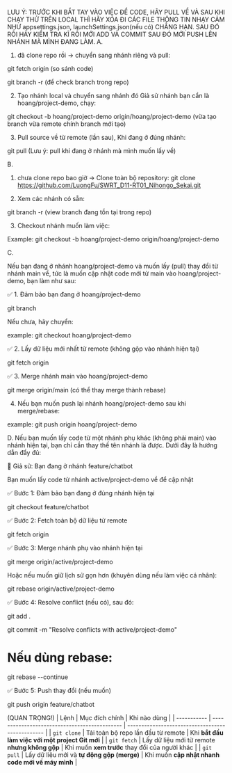 LƯU Ý: TRƯỚC KHI BẮT TAY VÀO VIỆC ĐỂ CODE, HÃY PULL VỀ VÀ SAU KHI CHẠY THỬ TRÊN LOCAL THÌ HÃY XÓA ĐI CÁC FILE THÔNG TIN NHẠY CẢM NHƯ appsettings.json, launchSettings.json(nếu có) CHẲNG HẠN. SAU ĐÓ RỒI HÃY KIỂM TRA KĨ RỒI MỚI ADD VÀ COMMIT SAU ĐÓ MỚI PUSH LÊN NHÁNH MÀ MÌNH ĐANG LÀM.
A.

1. đã clone repo rồi -> chuyển sang nhánh riêng và pull:

git fetch origin (so sánh code)
   
git branch -r (để check branch trong repo)

2. Tạo nhánh local và chuyển sang nhánh đó
Giả sử nhánh bạn cần là hoang/project-demo, chạy:

git checkout -b hoang/project-demo origin/hoang/project-demo (vừa tạo branch vừa remote chính branch mới tạo)

3. Pull source về từ remote (lần sau),
Khi đang ở đúng nhánh:

git pull (Lưu ý: pull khi đang ở nhánh mà mình muốn lấy về)

B. 
1.  chưa clone repo bao giờ -> Clone toàn bộ repository: git clone https://github.com/LuongFu/SWRT_D11-RT01_Nihongo_Sekai.git

2.  Xem các nhánh có sẵn:

git branch -r (view branch đang tồn tại trong repo)

3.  Checkout nhánh muốn làm việc:

Example: git checkout -b hoang/project-demo origin/hoang/project-demo

C.

Nếu bạn đang ở nhánh hoang/project-demo và muốn lấy (pull) thay đổi từ nhánh main về, tức là muốn cập nhật code mới từ main vào hoang/project-demo, bạn làm như sau:

✅ 1. Đảm bảo bạn đang ở hoang/project-demo

git branch

Nếu chưa, hãy chuyển:

example: git checkout hoang/project-demo

✅ 2. Lấy dữ liệu mới nhất từ remote (không gộp vào nhánh hiện tại)

git fetch origin

✅ 3. Merge nhánh main vào hoang/project-demo

git merge origin/main (có thể thay merge thành rebase)

4. Nếu bạn muốn push lại nhánh hoang/project-demo sau khi merge/rebase:

example: git push origin hoang/project-demo

D.
Nếu bạn muốn lấy code từ một nhánh phụ khác (không phải main) vào nhánh hiện tại, bạn chỉ cần thay thế tên nhánh là được. Dưới đây là hướng dẫn đầy đủ:

🎯 Giả sử:
Bạn đang ở nhánh feature/chatbot

Bạn muốn lấy code từ nhánh active/project-demo về để cập nhật

✅ Bước 1: Đảm bảo bạn đang ở đúng nhánh hiện tại

git checkout feature/chatbot

✅ Bước 2: Fetch toàn bộ dữ liệu từ remote

git fetch origin

✅ Bước 3: Merge nhánh phụ vào nhánh hiện tại

git merge origin/active/project-demo

Hoặc nếu muốn giữ lịch sử gọn hơn (khuyên dùng nếu làm việc cá nhân):

git rebase origin/active/project-demo

✅ Bước 4: Resolve conflict (nếu có), sau đó:

git add .

git commit -m "Resolve conflicts with active/project-demo"

# Nếu dùng rebase:
git rebase --continue

✅ Bước 5: Push thay đổi (nếu muốn)

git push origin feature/chatbot

(QUAN TRỌNG!)
| Lệnh        | Mục đích chính                                | Khi nào dùng                                     |
| ----------- | --------------------------------------------- | ------------------------------------------------ |
| `git clone` | Tải toàn bộ repo lần đầu từ remote            | Khi **bắt đầu làm việc với một project Git mới** |
| `git fetch` | Lấy dữ liệu mới từ remote **nhưng không gộp** | Khi muốn **xem trước** thay đổi của người khác   |
| `git pull`  | Lấy dữ liệu mới và **tự động gộp (merge)**    | Khi muốn **cập nhật nhanh code mới về máy mình** |

